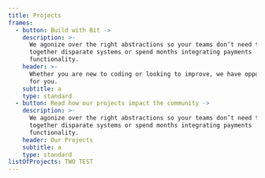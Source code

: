 ```yaml
---
title: Projects
frames:
  - button: Build with Bit ->
    description: >-
      We agonize over the right abstractions so your teams don’t need to stitch
      together disparate systems or spend months integrating payments
      functionality.
    header: >-
      Whether you are new to coding or looking to improve, we have opportunities
      for you.
    subtitle: a
    type: standard
  - button: Read how our projects impact the community ->
    description: >-
      We agonize over the right abstractions so your teams don’t need to stitch
      together disparate systems or spend months integrating payments
      functionality.
    header: Our Projects
    subtitle: a
    type: standard
listOfProjects: TWO TEST
---
```


